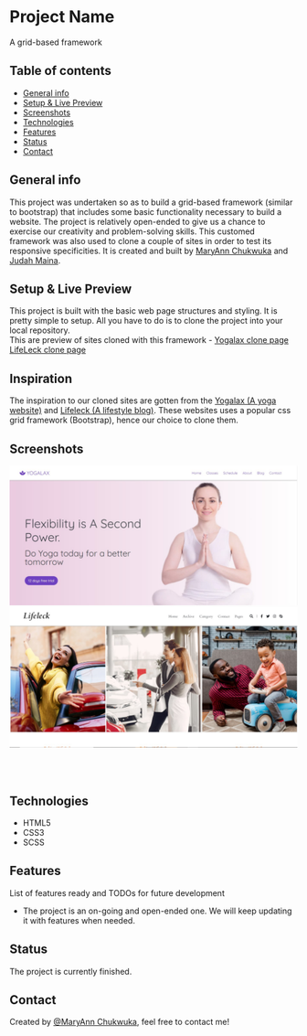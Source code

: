 
# Project Name
A grid-based framework

## Table of contents
* [General info](#general-info)
* [Setup  & Live Preview](#setup)
* [Screenshots](#screenshots)
* [Technologies](#technologies)
* [Features](#features)
* [Status](#status)
* [Contact](#contact)

## General info
This project was undertaken so as to build a grid-based framework (similar to bootstrap) that includes some basic functionality necessary to build a website. The project is relatively open-ended to give us a chance to exercise our creativity and problem-solving skills. This customed framework was also used to clone a couple of sites in order to test its responsive specificities. It is created and built by <a href="https://github.com/adaorachi">MaryAnn Chukwuka</a> and <a href="https://github.com/Jaykowski">Judah Maina</a>.

## Setup & Live Preview
This project is built with the basic web page structures and styling. It is pretty simple to setup. All you have to do is to clone the project into your local repository.<br>
This are preview of sites cloned with this framework - 
<a href="https://raw.githack.com/JayKowski/sass-framework/framework/index.html">Yogalax clone page </a><br>
<a href="https://raw.githack.com/JayKowski/sass-framework/framework/index2.html">LifeLeck clone page </a>

## Inspiration
The inspiration to our cloned sites are gotten from the <a href="https://colorlib.com/preview/theme/yogalax/"> Yogalax (A yoga website)</a> and <a href="https://colorlib.com/preview/theme/lifeleck/"> Lifeleck (A lifestyle blog)</a>. These websites uses a popular css grid framework (Bootstrap), hence our choice to clone them.

## Screenshots
<p float="left">
    <img src="images/screenshots.jpg"><br>
    <img src="images/screenshots1.jpg">
</p>
<br><br>

## Technologies
* HTML5
* CSS3
* SCSS

## Features
List of features ready and TODOs for future development
* The project is an on-going and open-ended one. We will keep updating it with features when needed.

## Status
The project is currently finished.

## Contact
Created by [@MaryAnn Chukwuka](https://github.com/adaorachi), feel free to contact me!
